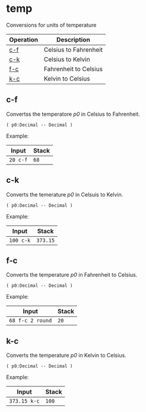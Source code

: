 <!-- Document generated by "gen-doc"; DO NOT EDIT -->
# temp

Conversions for units of temperature

| Operation   | Description
|-------------|---------------
| [c-f](#c-f) | Celsius to Fahrenheit
| [c-k](#c-k) | Celsius to Kelvin
| [f-c](#f-c) | Fahrenheit to Celsius
| [k-c](#k-c) | Kelvin to Celsius


## c-f

Convertss the temperatore *p0* in Celsius to Fahrenheit.

	( p0:Decimal -- Decimal )

Example:

<!-- test: c-f -->

| Input    | Stack
|----------|---------------
| `20 c-f` | `68` 

## c-k

Converts the temerature *p0* in Celsuis to Kelvin.

	( p0:Decimal -- Decimal )

Example:

<!-- test: c-k -->

| Input     | Stack
|-----------|---------------
| `100 c-k` | `373.15` 

## f-c

Converts the temperature *p0* in Fahrenheit to Celsius.

	( p0:Decimal -- Decimal )

Example:

<!-- test: f-c -->

| Input            | Stack
|------------------|---------------
| `68 f-c 2 round` | `20` 

## k-c

Converts the temperature *p0* in Kelvin to Celsius.

	( p0:Decimal -- Decimal )

Example:

<!-- test: k-c -->

| Input        | Stack
|--------------|---------------
| `373.15 k-c` | `100` 
